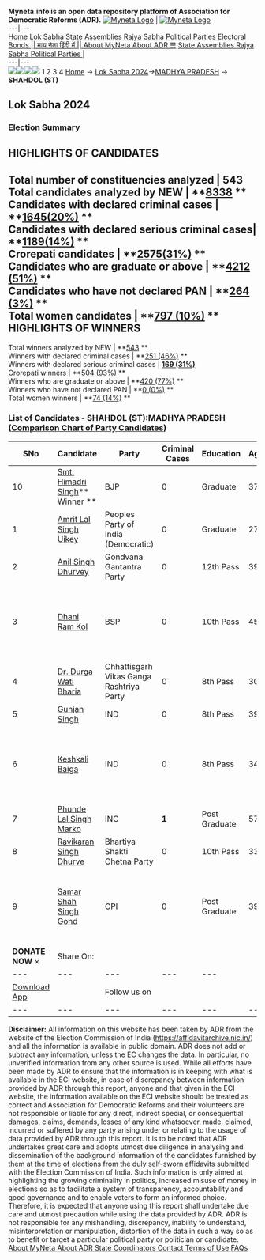 **Myneta.info is an open data repository platform of Association for Democratic Reforms (ADR).**
[![Myneta Logo](https://www.myneta.info/lib/img/myneta-logo.png)](https://www.myneta.info/) | [![Myneta Logo](https://www.myneta.info/lib/img/adr-logo.png)](https://adrindia.org)  
---|---  
[Home](https://www.myneta.info/) [Lok Sabha](https://www.myneta.info/#ls "Lok Sabha") [ State Assemblies ](https://www.myneta.info/#sa "State Assemblies") [Rajya Sabha](https://www.myneta.info/#rs "Rajya Sabha") [Political Parties ](https://www.myneta.info/party "Political Parties") [ Electoral Bonds ](https://www.myneta.info/electoral_bonds "Electoral Bonds") [ || माय नेता हिंदी में || ](https://translate.google.co.in/translate?prev=hp&hl=en&js=y&u=www.myneta.info&sl=en&tl=hi&history_state0=) [ About MyNeta ](https://adrindia.org/content/about-myneta) [ About ADR ](https://adrindia.org/about-adr/who-we-are) [☰](javascript:void\(0\))
[ State Assemblies ](https://www.myneta.info/#sa "State Assemblies") [ Rajya Sabha ](https://www.myneta.info/#rs "Rajya Sabha") [ Political Parties ](https://www.myneta.info/party "Political Parties")
|   
---|---  
![](https://www.myneta.info/lib/img/banner/banner-1.png)![](https://www.myneta.info/lib/img/banner/banner-2.png)![](https://www.myneta.info/lib/img/banner/banner-3.png)![](https://www.myneta.info/lib/img/banner/banner-4.png)
1  2  3  4 
[Home](https://www.myneta.info/) → [Lok Sabha 2024](https://www.myneta.info/LokSabha2024/)→[MADHYA PRADESH](https://www.myneta.info/LokSabha2024/index.php?action=show_constituencies&state_id=20) → **SHAHDOL (ST)**
### 
## Lok Sabha 2024
###  Election Summary 
HIGHLIGHTS OF CANDIDATES  
---  
Total number of constituencies analyzed |  543   
Total candidates analyzed by NEW | **[8338](https://www.myneta.info/LokSabha2024/index.php?action=summary&subAction=candidates_analyzed&sort=candidate#summary) **  
Candidates with declared criminal cases | **[1645(20%)](https://www.myneta.info/LokSabha2024/index.php?action=summary&subAction=crime&sort=candidate#summary) **  
Candidates with declared serious criminal cases| **[1189(14%)](https://www.myneta.info/LokSabha2024/index.php?action=summary&subAction=serious_crime&sort=candidate#summary) **  
Crorepati candidates | **[2575(31%)](https://www.myneta.info/LokSabha2024/index.php?action=summary&subAction=crorepati&sort=candidate#summary) **  
Candidates who are graduate or above | **[4212 (51%)](https://www.myneta.info/LokSabha2024/index.php?action=summary&subAction=education&sort=candidate#summary) **  
Candidates who have not declared PAN | **[264 (3%)](https://www.myneta.info/LokSabha2024/index.php?action=summary&subAction=without_pan&sort=candidate#summary) **  
Total women candidates | **[797 (10%)](https://www.myneta.info/LokSabha2024/index.php?action=summary&subAction=women_candidate&sort=candidate#summary) **  
HIGHLIGHTS OF WINNERS  
---  
Total winners analyzed by NEW | **[543](https://www.myneta.info/LokSabha2024/index.php?action=summary&subAction=winner_analyzed&sort=candidate#summary) **  
Winners with declared criminal cases | **[251 (46%)](https://www.myneta.info/LokSabha2024/index.php?action=summary&subAction=winner_crime&sort=candidate#summary) **  
Winners with declared serious criminal cases | **[169 (31%)](https://www.myneta.info/LokSabha2024/index.php?action=summary&subAction=winner_serious_crime&sort=candidate#summary)**  
Crorepati winners | **[504 (93%)](https://www.myneta.info/LokSabha2024/index.php?action=summary&subAction=winner_crorepati&sort=candidate#summary) **  
Winners who are graduate or above | **[420 (77%)](https://www.myneta.info/LokSabha2024/index.php?action=summary&subAction=winner_education&sort=candidate#summary) **  
Winners who have not declared PAN | **[0 (0%)](https://www.myneta.info/LokSabha2024/index.php?action=summary&subAction=winner_without_pan&sort=candidate#summary) **  
Total women winners | **[74 (14%)](https://www.myneta.info/LokSabha2024/index.php?action=summary&subAction=winner_women&sort=candidate#summary) **  
### List of Candidates - SHAHDOL (ST):MADHYA PRADESH ([Comparison Chart of Party Candidates](https://www.myneta.info/LokSabha2024/comparisonchart.php?constituency_id=229))
SNo | Candidate| Party| Criminal Cases| Education| Age| Total Assets| Liabilities  
---|---|---|---|---|---|---|---  
10  | [Smt. Himadri Singh](https://www.myneta.info/LokSabha2024/candidate.php?candidate_id=3)** Winner ** | BJP | 0 | Graduate| 37 | Rs 5,01,80,267 ~ 5 Crore+ | Rs 42,84,426 ~ 42 Lacs+  
1  | [Amrit Lal Singh Uikey](https://www.myneta.info/LokSabha2024/candidate.php?candidate_id=49) | Peoples Party of India (Democratic) | 0 | Graduate| 27 | Rs 3,71,000 ~ 3 Lacs+ | Rs 0 ~   
2  | [Anil Singh Dhurvey](https://www.myneta.info/LokSabha2024/candidate.php?candidate_id=48) | Gondvana Gantantra Party | 0 | 12th Pass| 39 | Rs 11,20,000 ~ 11 Lacs+ | Rs 0 ~   
3  | [Dhani Ram Kol](https://www.myneta.info/LokSabha2024/candidate.php?candidate_id=636) | BSP | 0 | 10th Pass| 45 | ![](https://myneta.info/image_v2.php?myneta_folder=LokSabha2024&candidate_id=636&col=ta) | ![](https://myneta.info/image_v2.php?myneta_folder=LokSabha2024&candidate_id=636&col=lia)  
4  | [Dr. Durga Wati Bharia](https://www.myneta.info/LokSabha2024/candidate.php?candidate_id=638) | Chhattisgarh Vikas Ganga Rashtriya Party | 0 | 8th Pass| 30 | Rs 61,000 ~ 61 Thou+ | Rs 0 ~   
5  | [Gunjan Singh](https://www.myneta.info/LokSabha2024/candidate.php?candidate_id=635) | IND | 0 | 8th Pass| 39 | Rs 55,55,000 ~ 55 Lacs+ | Rs 0 ~   
6  | [Keshkali Baiga](https://www.myneta.info/LokSabha2024/candidate.php?candidate_id=637) | IND | 0 | 8th Pass| 34 | ![](https://myneta.info/image_v2.php?myneta_folder=LokSabha2024&candidate_id=637&col=ta) | ![](https://myneta.info/image_v2.php?myneta_folder=LokSabha2024&candidate_id=637&col=lia)  
7  | [Phunde Lal Singh Marko](https://www.myneta.info/LokSabha2024/candidate.php?candidate_id=30) | INC | **1** | Post Graduate| 57 | Rs 2,68,19,032 ~ 2 Crore+ | Rs 96,19,670 ~ 96 Lacs+  
8  | [Ravikaran Singh Dhurve](https://www.myneta.info/LokSabha2024/candidate.php?candidate_id=50) | Bhartiya Shakti Chetna Party | 0 | 10th Pass| 33 | Rs 2,72,500 ~ 2 Lacs+ | Rs 3,50,000 ~ 3 Lacs+  
9  | [Samar Shah Singh Gond](https://www.myneta.info/LokSabha2024/candidate.php?candidate_id=27) | CPI | 0 | Post Graduate| 39 | ![](https://myneta.info/image_v2.php?myneta_folder=LokSabha2024&candidate_id=27&col=ta) | ![](https://myneta.info/image_v2.php?myneta_folder=LokSabha2024&candidate_id=27&col=lia)  
|  **DONATE NOW** × |  Share On:  | [](https://api.whatsapp.com/send?text=https%3A%2F%2Fmyneta.info%2Fpunjab2022%2Findex.php%3Faction%3Dshow_constituencies%26state_id%3D19) | [](https://www.facebook.com/sharer/sharer.php?u=https%3A%2F%2Fmyneta.info%2Fpunjab2022%2Findex.php%3Faction%3Dshow_constituencies%26state_id%3D19) | [](https://twitter.com/share?url=https%3A%2F%2Fmyneta.info%2Fpunjab2022%2Findex.php%3Faction%3Dshow_constituencies%26state_id%3D19)  
---|---|---|---|---  
| [ Download App ](https://play.google.com/store/apps/details?id=com.webrosoft.myneta1&pcampaignid=pcampaignidMKT-Other-global-all-co-prtnr-py-PartBadge-Mar2515-1) | [](https://play.google.com/store/apps/details?id=com.webrosoft.myneta1&pcampaignid=pcampaignidMKT-Other-global-all-co-prtnr-py-PartBadge-Mar2515-1) |  Follow us on  | [](https://www.facebook.com/adrindia.org/) | [](https://twitter.com/adrspeaks) | [](https://groups.google.com/g/national-election-watch?hl=en&pli=1) | [](https://www.instagram.com/adrspeaks/) | [](https://www.youtube.com/user/adrspeaks) | [](https://sharechat.com/profile/adrspeaks)  
---|---|---|---|---|---|---|---|---  
**Disclaimer:** All information on this website has been taken by ADR from the website of the Election Commission of India (https://affidavitarchive.nic.in/) and all the information is available in public domain. ADR does not add or subtract any information, unless the EC changes the data. In particular, no unverified information from any other source is used. While all efforts have been made by ADR to ensure that the information is in keeping with what is available in the ECI website, in case of discrepancy between information provided by ADR through this report, anyone and that given in the ECI website, the information available on the ECI website should be treated as correct and Association for Democratic Reforms and their volunteers are not responsible or liable for any direct, indirect special, or consequential damages, claims, demands, losses of any kind whatsoever, made, claimed, incurred or suffered by any party arising under or relating to the usage of data provided by ADR through this report. It is to be noted that ADR undertakes great care and adopts utmost due diligence in analysing and dissemination of the background information of the candidates furnished by them at the time of elections from the duly self-sworn affidavits submitted with the Election Commission of India. Such information is only aimed at highlighting the growing criminality in politics, increased misuse of money in elections so as to facilitate a system of transparency, accountability and good governance and to enable voters to form an informed choice. Therefore, it is expected that anyone using this report shall undertake due care and utmost precaution while using the data provided by ADR. ADR is not responsible for any mishandling, discrepancy, inability to understand, misinterpretation or manipulation, distortion of the data in such a way so as to benefit or target a particular political party or politician or candidate. 
[ About MyNeta ](https://adrindia.org/content/about-myneta) [ About ADR ](https://adrindia.org/about-adr/who-we-are) [ State Coordinators ](https://adrindia.org/about-adr/state-coordinators) [ Contact ](https://adrindia.org/contact-us) [ Terms of Use ](https://adrindia.org/content/adr-terms-use) [ FAQs ](https://adrindia.org/content/faqs)

